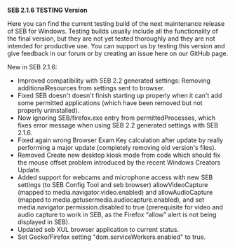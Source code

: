 **SEB 2.1.6 TESTING Version**

Here you can find the current testing build of the next maintenance release of SEB for Windows. Testing builds usually include all the functionality of the final version, but they are not yet tested thoroughly and they are not intended for productive use. You can support us by testing this version and give feedback in our forum or by creating an issue here on our GitHub page. 

New in SEB 2.1.6:

- Improved compatibility with SEB 2.2 generated settings: Removing additionalResources from settings sent to browser.
- Fixed SEB doesn't doesn't finish starting up properly when it can't add some permitted applications (which have been removed but not properly uninstalled).
- Now ignoring SEB/firefox.exe entry from permittedProcesses, which fixes error message when using SEB 2.2 generated settings with SEB 2.1.6.
- Fixed again wrong Browser Exam Key calculation after update by really performing a major update (completely removing old version's files).
- Removed Create new desktop kiosk mode from code which should fix the mouse offset problem introduced by the recent Windows Creators Update.
- Added support for webcams and microphone access with new SEB settings (to SEB Config Tool and seb browser) allowVideoCapture (mapped to media.navigator.video.enabled) and allowAudioCapture (mapped to media.getusermedia.audiocapture.enabled), and set media.navigator.permission.disabled to true (prerequisite for video and audio capture to work in SEB, as the Firefox “allow” alert is not being displayed in SEB).
- Updated seb XUL browser application to current status.
- Set Gecko/Firefox setting "dom.serviceWorkers.enabled" to true.
